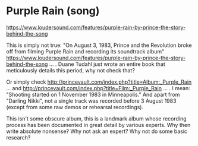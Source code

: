 
# Purple Rain (song)

https://www.loudersound.com/features/purple-rain-by-prince-the-story-behind-the-song

This is simply not true: "On August 3, 1983, Prince and the Revolution broke off from filming Purple Rain and recording its soundtrack album" https://www.loudersound.com/features/purple-rain-by-prince-the-story-behind-the-song … . Duane Tudahl just wrote an entire book that meticulously details this period, why not check that?

Or simply check http://princevault.com/index.php?title=Album:_Purple_Rain … and http://princevault.com/index.php?title=Film:_Purple_Rain … . I mean: "Shooting started on 1 November 1983 in Minneapolis." And apart from "Darling Nikki", not a single track was recorded before 3 August 1983 (except from some raw demos or rehearsal recordings).

This isn't some obscure album, this is a landmark album whose recording process has been documented in great detail by various experts. Why then write absolute nonsense? Why not ask an expert? Why not do some basic research?

